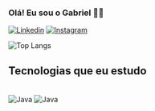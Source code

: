 ### Olá! Eu sou o Gabriel 👋🏽

[![Linkedin](https://img.shields.io/badge/LinkedIn-0077B5?style=for-the-badge&logo=linkedin&logoColor=white)](https://www.linkedin.com/in/gabriel-sousa-2795a9166/)
[![Instagram](https://img.shields.io/badge/Instagram-E4405F?style=for-the-badge&logo=instagram&logoColor=white)](https://www.instagram.com/gabriell_s0usa/)


![Top Langs](https://github-readme-stats.vercel.app/api/top-langs/?username=GabrielS0usa&layout=compact)

## Tecnologias que eu estudo 

<div style="display: inline_block"><br/>
    <img align="center" alt="Java" src="https://img.shields.io/badge/Java-ED8B00?style=for-the-badge&logo=openjdk&logoColor=white">
    <img align="center" alt="Java" src="https://img.shields.io/badge/Python-14354C?style=for-the-badge&logo=python&logoColor=white">
</div> 
